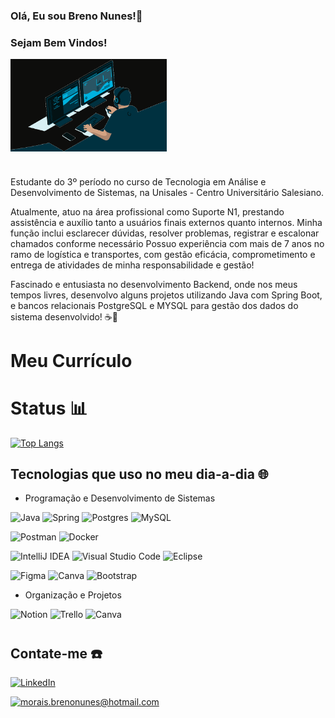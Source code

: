 ### Olá, Eu sou Breno Nunes!👋

### Sejam Bem Vindos!

<div> <img src="https://raw.githubusercontent.com/Potential17/Potential17/master/user%20(2).gif" width="250"  
align="center"> </div>


#
Estudante do 3º período no curso de Tecnologia em Análise e Desenvolvimento de Sistemas, na Unisales - Centro Universitário Salesiano.

Atualmente, atuo na área profissional como Suporte N1, prestando assistência e auxílio tanto a usuários finais externos quanto internos. Minha função inclui esclarecer dúvidas, resolver problemas, registrar e escalonar chamados conforme necessário
Possuo experiência com mais de 7 anos no ramo de logística e transportes, com gestão eficácia, comprometimento e entrega de atividades de minha responsabilidade e gestão!

Fascinado e entusiasta no desenvolvimento Backend, onde nos meus tempos livres, desenvolvo alguns projetos utilizando Java com Spring Boot, e bancos relacionais PostgreSQL e MYSQL para gestão dos dados do sistema desenvolvido! ☕🏦

# Meu Currículo

# Status 📊


[![Top Langs](https://github-readme-stats.vercel.app/api/top-langs/?username=brenonun3s)](https://github.com/brenonun3s/github-readme-stats)


## Tecnologias que uso no meu dia-a-dia 🌐

- Programação e Desenvolvimento de Sistemas

![Java](https://img.shields.io/badge/java-%23ED8B00.svg?style=for-the-badge&logo=openjdk&logoColor=white)
![Spring](https://img.shields.io/badge/spring-%236DB33F.svg?style=for-the-badge&logo=spring&logoColor=white)
![Postgres](https://img.shields.io/badge/postgres-%23316192.svg?style=for-the-badge&logo=postgresql&logoColor=white)
![MySQL](https://img.shields.io/badge/mysql-4479A1.svg?style=for-the-badge&logo=mysql&logoColor=white)

![Postman](https://img.shields.io/badge/Postman-FF6C37?style=for-the-badge&logo=postman&logoColor=white)
![Docker](https://img.shields.io/badge/docker-%230db7ed.svg?style=for-the-badge&logo=docker&logoColor=white)

![IntelliJ IDEA](https://img.shields.io/badge/IntelliJIDEA-000000.svg?style=for-the-badge&logo=intellij-idea&logoColor=white)
![Visual Studio Code](https://img.shields.io/badge/Visual%20Studio%20Code-0078d7.svg?style=for-the-badge&logo=visual-studio-code&logoColor=white)
![Eclipse](https://img.shields.io/badge/Eclipse-FE7A16.svg?style=for-the-badge&logo=Eclipse&logoColor=white)

![Figma](https://img.shields.io/badge/figma-%23F24E1E.svg?style=for-the-badge&logo=figma&logoColor=white)
![Canva](https://img.shields.io/badge/Canva-%2300C4CC.svg?style=for-the-badge&logo=Canva&logoColor=white)
![Bootstrap](https://img.shields.io/badge/bootstrap-%238511FA.svg?style=for-the-badge&logo=bootstrap&logoColor=white)

- Organização e Projetos

![Notion](https://img.shields.io/badge/Notion-%23000000.svg?style=for-the-badge&logo=notion&logoColor=white)
![Trello](https://img.shields.io/badge/Trello-%23026AA7.svg?style=for-the-badge&logo=Trello&logoColor=white)
![Canva](https://img.shields.io/badge/Canva-%2300C4CC.svg?style=for-the-badge&logo=Canva&logoColor=white)


# 
## Contate-me ☎️

[![LinkedIn](https://img.shields.io/badge/linkedin-%230077B5.svg?style=for-the-badge&logo=linkedin&logoColor=white)](https://www.linkedin.com/in/brenonun3s/)

[![morais.brenonunes@hotmail.com](https://img.shields.io/badge/Microsoft_Outlook-0078D4?style=for-the-badge&logo=microsoft-outlook&logoColor=white)](mailto:morais.brenonunes@hotmail.com)
